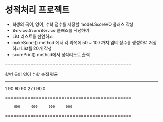# 성적처리 프로젝트
* 학생의 국어, 영어, 수학 점수를 저장할 model.ScoreVO 클래스 작성
* Service.ScoreService 클래스를 작성하여
* List<ScoreVO> 리스트를 선언하고
* makeScore() method 에서 각 과목에 50 ~ 100 까지 임의 정수를 생성하여 저장하고 List를 20개 작성
* scorePrint() method에서 성적리스트 출력

=============================================

학번		국어		영어		수학		총점		평균

---------------------------------------------

1 		90		90		90		270		90.0

=============================================

		000		000		000		000		

=============================================